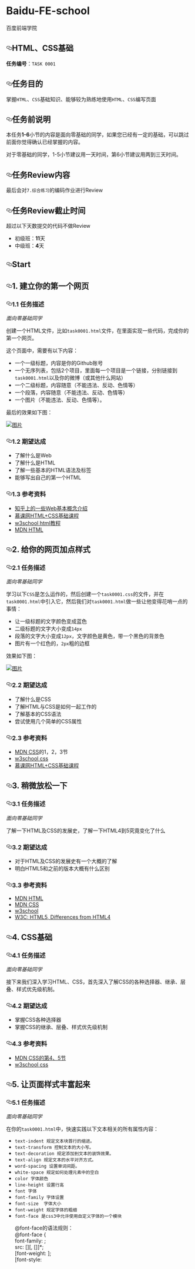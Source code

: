 # Baidu-FE-school
百度前端学院
 <article class="markdown-body entry-content" itemprop="text"><h1><a id="user-content-htmlcss基础" class="anchor" href="#htmlcss基础" aria-hidden="true"><svg aria-hidden="true" class="octicon octicon-link" height="16" version="1.1" viewBox="0 0 16 16" width="16"><path d="M4 9h1v1h-1c-1.5 0-3-1.69-3-3.5s1.55-3.5 3-3.5h4c1.45 0 3 1.69 3 3.5 0 1.41-0.91 2.72-2 3.25v-1.16c0.58-0.45 1-1.27 1-2.09 0-1.28-1.02-2.5-2-2.5H4c-0.98 0-2 1.22-2 2.5s1 2.5 2 2.5z m9-3h-1v1h1c1 0 2 1.22 2 2.5s-1.02 2.5-2 2.5H9c-0.98 0-2-1.22-2-2.5 0-0.83 0.42-1.64 1-2.09v-1.16c-1.09 0.53-2 1.84-2 3.25 0 1.81 1.55 3.5 3 3.5h4c1.45 0 3-1.69 3-3.5s-1.5-3.5-3-3.5z"></path></svg></a>HTML、CSS基础</h1>

<p><strong>任务编号</strong>：<code>TASK 0001</code></p>

<h2><a id="user-content-任务目的" class="anchor" href="#任务目的" aria-hidden="true"><svg aria-hidden="true" class="octicon octicon-link" height="16" version="1.1" viewBox="0 0 16 16" width="16"><path d="M4 9h1v1h-1c-1.5 0-3-1.69-3-3.5s1.55-3.5 3-3.5h4c1.45 0 3 1.69 3 3.5 0 1.41-0.91 2.72-2 3.25v-1.16c0.58-0.45 1-1.27 1-2.09 0-1.28-1.02-2.5-2-2.5H4c-0.98 0-2 1.22-2 2.5s1 2.5 2 2.5z m9-3h-1v1h1c1 0 2 1.22 2 2.5s-1.02 2.5-2 2.5H9c-0.98 0-2-1.22-2-2.5 0-0.83 0.42-1.64 1-2.09v-1.16c-1.09 0.53-2 1.84-2 3.25 0 1.81 1.55 3.5 3 3.5h4c1.45 0 3-1.69 3-3.5s-1.5-3.5-3-3.5z"></path></svg></a>任务目的</h2>

<p>掌握<code>HTML</code>、<code>CSS</code>基础知识、能够较为熟练地使用<code>HTML</code>、<code>CSS</code>编写页面</p>

<h2><a id="user-content-任务前说明" class="anchor" href="#任务前说明" aria-hidden="true"><svg aria-hidden="true" class="octicon octicon-link" height="16" version="1.1" viewBox="0 0 16 16" width="16"><path d="M4 9h1v1h-1c-1.5 0-3-1.69-3-3.5s1.55-3.5 3-3.5h4c1.45 0 3 1.69 3 3.5 0 1.41-0.91 2.72-2 3.25v-1.16c0.58-0.45 1-1.27 1-2.09 0-1.28-1.02-2.5-2-2.5H4c-0.98 0-2 1.22-2 2.5s1 2.5 2 2.5z m9-3h-1v1h1c1 0 2 1.22 2 2.5s-1.02 2.5-2 2.5H9c-0.98 0-2-1.22-2-2.5 0-0.83 0.42-1.64 1-2.09v-1.16c-1.09 0.53-2 1.84-2 3.25 0 1.81 1.55 3.5 3 3.5h4c1.45 0 3-1.69 3-3.5s-1.5-3.5-3-3.5z"></path></svg></a>任务前说明</h2>

<p>本任务<strong>1-6</strong>小节的内容是面向零基础的同学，如果您已经有一定的基础，可以跳过前面你觉得确认已经掌握的内容。</p>

<p>对于零基础的同学，1-5小节建议用一天时间，第6小节建议用两到三天时间。</p>

<h2><a id="user-content-任务review内容" class="anchor" href="#任务review内容" aria-hidden="true"><svg aria-hidden="true" class="octicon octicon-link" height="16" version="1.1" viewBox="0 0 16 16" width="16"><path d="M4 9h1v1h-1c-1.5 0-3-1.69-3-3.5s1.55-3.5 3-3.5h4c1.45 0 3 1.69 3 3.5 0 1.41-0.91 2.72-2 3.25v-1.16c0.58-0.45 1-1.27 1-2.09 0-1.28-1.02-2.5-2-2.5H4c-0.98 0-2 1.22-2 2.5s1 2.5 2 2.5z m9-3h-1v1h1c1 0 2 1.22 2 2.5s-1.02 2.5-2 2.5H9c-0.98 0-2-1.22-2-2.5 0-0.83 0.42-1.64 1-2.09v-1.16c-1.09 0.53-2 1.84-2 3.25 0 1.81 1.55 3.5 3 3.5h4c1.45 0 3-1.69 3-3.5s-1.5-3.5-3-3.5z"></path></svg></a>任务Review内容</h2>

<p>最后会对<code>7.综合练习</code>的编码作业进行Review</p>

<h2><a id="user-content-任务review截止时间" class="anchor" href="#任务review截止时间" aria-hidden="true"><svg aria-hidden="true" class="octicon octicon-link" height="16" version="1.1" viewBox="0 0 16 16" width="16"><path d="M4 9h1v1h-1c-1.5 0-3-1.69-3-3.5s1.55-3.5 3-3.5h4c1.45 0 3 1.69 3 3.5 0 1.41-0.91 2.72-2 3.25v-1.16c0.58-0.45 1-1.27 1-2.09 0-1.28-1.02-2.5-2-2.5H4c-0.98 0-2 1.22-2 2.5s1 2.5 2 2.5z m9-3h-1v1h1c1 0 2 1.22 2 2.5s-1.02 2.5-2 2.5H9c-0.98 0-2-1.22-2-2.5 0-0.83 0.42-1.64 1-2.09v-1.16c-1.09 0.53-2 1.84-2 3.25 0 1.81 1.55 3.5 3 3.5h4c1.45 0 3-1.69 3-3.5s-1.5-3.5-3-3.5z"></path></svg></a>任务Review截止时间</h2>

<p>超过以下天数提交的代码不做Review</p>

<ul>
<li>初级班：<strong>11</strong>天</li>
<li>中级班：<strong>4</strong>天</li>
</ul>

<h2><a id="user-content-start" class="anchor" href="#start" aria-hidden="true"><svg aria-hidden="true" class="octicon octicon-link" height="16" version="1.1" viewBox="0 0 16 16" width="16"><path d="M4 9h1v1h-1c-1.5 0-3-1.69-3-3.5s1.55-3.5 3-3.5h4c1.45 0 3 1.69 3 3.5 0 1.41-0.91 2.72-2 3.25v-1.16c0.58-0.45 1-1.27 1-2.09 0-1.28-1.02-2.5-2-2.5H4c-0.98 0-2 1.22-2 2.5s1 2.5 2 2.5z m9-3h-1v1h1c1 0 2 1.22 2 2.5s-1.02 2.5-2 2.5H9c-0.98 0-2-1.22-2-2.5 0-0.83 0.42-1.64 1-2.09v-1.16c-1.09 0.53-2 1.84-2 3.25 0 1.81 1.55 3.5 3 3.5h4c1.45 0 3-1.69 3-3.5s-1.5-3.5-3-3.5z"></path></svg></a>Start</h2>

<h2><a id="user-content-1-建立你的第一个网页" class="anchor" href="#1-建立你的第一个网页" aria-hidden="true"><svg aria-hidden="true" class="octicon octicon-link" height="16" version="1.1" viewBox="0 0 16 16" width="16"><path d="M4 9h1v1h-1c-1.5 0-3-1.69-3-3.5s1.55-3.5 3-3.5h4c1.45 0 3 1.69 3 3.5 0 1.41-0.91 2.72-2 3.25v-1.16c0.58-0.45 1-1.27 1-2.09 0-1.28-1.02-2.5-2-2.5H4c-0.98 0-2 1.22-2 2.5s1 2.5 2 2.5z m9-3h-1v1h1c1 0 2 1.22 2 2.5s-1.02 2.5-2 2.5H9c-0.98 0-2-1.22-2-2.5 0-0.83 0.42-1.64 1-2.09v-1.16c-1.09 0.53-2 1.84-2 3.25 0 1.81 1.55 3.5 3 3.5h4c1.45 0 3-1.69 3-3.5s-1.5-3.5-3-3.5z"></path></svg></a>1. 建立你的第一个网页</h2>

<h3><a id="user-content-11-任务描述" class="anchor" href="#11-任务描述" aria-hidden="true"><svg aria-hidden="true" class="octicon octicon-link" height="16" version="1.1" viewBox="0 0 16 16" width="16"><path d="M4 9h1v1h-1c-1.5 0-3-1.69-3-3.5s1.55-3.5 3-3.5h4c1.45 0 3 1.69 3 3.5 0 1.41-0.91 2.72-2 3.25v-1.16c0.58-0.45 1-1.27 1-2.09 0-1.28-1.02-2.5-2-2.5H4c-0.98 0-2 1.22-2 2.5s1 2.5 2 2.5z m9-3h-1v1h1c1 0 2 1.22 2 2.5s-1.02 2.5-2 2.5H9c-0.98 0-2-1.22-2-2.5 0-0.83 0.42-1.64 1-2.09v-1.16c-1.09 0.53-2 1.84-2 3.25 0 1.81 1.55 3.5 3 3.5h4c1.45 0 3-1.69 3-3.5s-1.5-3.5-3-3.5z"></path></svg></a>1.1 任务描述</h3>

<p><em>面向零基础同学</em></p>

<p>创建一个HTML文件，比如<code>task0001.html</code>文件，在里面实现一些代码，完成你的第一个网页。</p>

<p>这个页面中，需要有以下内容：</p>

<ul>
<li>一个一级标题，内容是你的Github账号</li>
<li>一个无序列表，包括2个项目，里面每一个项目是一个链接，分别链接到<code>task0001.html</code>以及你的微博（或其他什么网站）</li>
<li>一个二级标题，内容随意（不能违法、反动、色情等）</li>
<li>一个段落，内容随意（不能违法、反动、色情等）</li>
<li>一个图片（不能违法、反动、色情等）。</li>
</ul>

<p>最后的效果如下图：</p>

<p><a href="https://github.com/haylin0707/Baidu-FE-school/blob/master/task0001/result01.png" target="_blank"><img src="https://raw.githubusercontent.com/haylin0707/Baidu-FE-school/master/task0001/result01.png" alt="图片" style="max-width:100%;"></a></p>

<h3><a id="user-content-12-期望达成" class="anchor" href="#12-期望达成" aria-hidden="true"><svg aria-hidden="true" class="octicon octicon-link" height="16" version="1.1" viewBox="0 0 16 16" width="16"><path d="M4 9h1v1h-1c-1.5 0-3-1.69-3-3.5s1.55-3.5 3-3.5h4c1.45 0 3 1.69 3 3.5 0 1.41-0.91 2.72-2 3.25v-1.16c0.58-0.45 1-1.27 1-2.09 0-1.28-1.02-2.5-2-2.5H4c-0.98 0-2 1.22-2 2.5s1 2.5 2 2.5z m9-3h-1v1h1c1 0 2 1.22 2 2.5s-1.02 2.5-2 2.5H9c-0.98 0-2-1.22-2-2.5 0-0.83 0.42-1.64 1-2.09v-1.16c-1.09 0.53-2 1.84-2 3.25 0 1.81 1.55 3.5 3 3.5h4c1.45 0 3-1.69 3-3.5s-1.5-3.5-3-3.5z"></path></svg></a>1.2 期望达成</h3>

<ul>
<li>了解什么是Web</li>
<li>了解什么是HTML</li>
<li>了解一些基本的HTML语法及标签</li>
<li>能够写出自己的第一个HTML</li>
</ul>

<h3><a id="user-content-13-参考资料" class="anchor" href="#13-参考资料" aria-hidden="true"><svg aria-hidden="true" class="octicon octicon-link" height="16" version="1.1" viewBox="0 0 16 16" width="16"><path d="M4 9h1v1h-1c-1.5 0-3-1.69-3-3.5s1.55-3.5 3-3.5h4c1.45 0 3 1.69 3 3.5 0 1.41-0.91 2.72-2 3.25v-1.16c0.58-0.45 1-1.27 1-2.09 0-1.28-1.02-2.5-2-2.5H4c-0.98 0-2 1.22-2 2.5s1 2.5 2 2.5z m9-3h-1v1h1c1 0 2 1.22 2 2.5s-1.02 2.5-2 2.5H9c-0.98 0-2-1.22-2-2.5 0-0.83 0.42-1.64 1-2.09v-1.16c-1.09 0.53-2 1.84-2 3.25 0 1.81 1.55 3.5 3 3.5h4c1.45 0 3-1.69 3-3.5s-1.5-3.5-3-3.5z"></path></svg></a>1.3 参考资料</h3>

<ul>
<li><a href="http://www.zhihu.com/question/22689579">知乎上的一些Web基本概念介绍</a></li>
<li><a href="http://www.imooc.com/learn/9">慕课网HTML+CSS基础课程</a></li>
<li><a href="http://w3school.com.cn/html/index.asp">w3school html教程</a></li>
<li><a href="https://developer.mozilla.org/zh-CN/docs/Web/HTML/Introduction">MDN HTML</a></li>
</ul>

<h2><a id="user-content-2-给你的网页加点样式" class="anchor" href="#2-给你的网页加点样式" aria-hidden="true"><svg aria-hidden="true" class="octicon octicon-link" height="16" version="1.1" viewBox="0 0 16 16" width="16"><path d="M4 9h1v1h-1c-1.5 0-3-1.69-3-3.5s1.55-3.5 3-3.5h4c1.45 0 3 1.69 3 3.5 0 1.41-0.91 2.72-2 3.25v-1.16c0.58-0.45 1-1.27 1-2.09 0-1.28-1.02-2.5-2-2.5H4c-0.98 0-2 1.22-2 2.5s1 2.5 2 2.5z m9-3h-1v1h1c1 0 2 1.22 2 2.5s-1.02 2.5-2 2.5H9c-0.98 0-2-1.22-2-2.5 0-0.83 0.42-1.64 1-2.09v-1.16c-1.09 0.53-2 1.84-2 3.25 0 1.81 1.55 3.5 3 3.5h4c1.45 0 3-1.69 3-3.5s-1.5-3.5-3-3.5z"></path></svg></a>2. 给你的网页加点样式</h2>

<h3><a id="user-content-21-任务描述" class="anchor" href="#21-任务描述" aria-hidden="true"><svg aria-hidden="true" class="octicon octicon-link" height="16" version="1.1" viewBox="0 0 16 16" width="16"><path d="M4 9h1v1h-1c-1.5 0-3-1.69-3-3.5s1.55-3.5 3-3.5h4c1.45 0 3 1.69 3 3.5 0 1.41-0.91 2.72-2 3.25v-1.16c0.58-0.45 1-1.27 1-2.09 0-1.28-1.02-2.5-2-2.5H4c-0.98 0-2 1.22-2 2.5s1 2.5 2 2.5z m9-3h-1v1h1c1 0 2 1.22 2 2.5s-1.02 2.5-2 2.5H9c-0.98 0-2-1.22-2-2.5 0-0.83 0.42-1.64 1-2.09v-1.16c-1.09 0.53-2 1.84-2 3.25 0 1.81 1.55 3.5 3 3.5h4c1.45 0 3-1.69 3-3.5s-1.5-3.5-3-3.5z"></path></svg></a>2.1 任务描述</h3>

<p><em>面向零基础同学</em></p>

<p>学习以下<code>CSS</code>是怎么运作的，然后创建一个<code>task0001.css</code>的文件，并在<code>task0001.html</code>中引入它，然后我们对<code>task0001.html</code>做一些让他变得花哨一点的事情：</p>

<ul>
<li>让一级标题的文字颜色变成蓝色</li>
<li>二级标题的文字大小变成<code>14px</code></li>
<li>段落的文字大小变成<code>12px</code>，文字颜色是黄色，带一个黑色的背景色</li>
<li>图片有一个红色的，<code>2px</code>粗的边框</li>
</ul>

<p>效果如下图：</p>

<p><a href="https://github.com/haylin0707/Baidu-FE-school/blob/master/task0001/result02.png" target="_blank"><img src="https://raw.githubusercontent.com/haylin0707/Baidu-FE-school/master/task0001/result02.png" alt="图片" style="max-width:100%;"></a></p>

<h3><a id="user-content-22-期望达成" class="anchor" href="#22-期望达成" aria-hidden="true"><svg aria-hidden="true" class="octicon octicon-link" height="16" version="1.1" viewBox="0 0 16 16" width="16"><path d="M4 9h1v1h-1c-1.5 0-3-1.69-3-3.5s1.55-3.5 3-3.5h4c1.45 0 3 1.69 3 3.5 0 1.41-0.91 2.72-2 3.25v-1.16c0.58-0.45 1-1.27 1-2.09 0-1.28-1.02-2.5-2-2.5H4c-0.98 0-2 1.22-2 2.5s1 2.5 2 2.5z m9-3h-1v1h1c1 0 2 1.22 2 2.5s-1.02 2.5-2 2.5H9c-0.98 0-2-1.22-2-2.5 0-0.83 0.42-1.64 1-2.09v-1.16c-1.09 0.53-2 1.84-2 3.25 0 1.81 1.55 3.5 3 3.5h4c1.45 0 3-1.69 3-3.5s-1.5-3.5-3-3.5z"></path></svg></a>2.2 期望达成</h3>

<ul>
<li>了解什么是CSS</li>
<li>了解HTML与CSS是如何一起工作的</li>
<li>了解基本的CSS语法</li>
<li>尝试使用几个简单的CSS属性</li>
</ul>

<h3><a id="user-content-23-参考资料" class="anchor" href="#23-参考资料" aria-hidden="true"><svg aria-hidden="true" class="octicon octicon-link" height="16" version="1.1" viewBox="0 0 16 16" width="16"><path d="M4 9h1v1h-1c-1.5 0-3-1.69-3-3.5s1.55-3.5 3-3.5h4c1.45 0 3 1.69 3 3.5 0 1.41-0.91 2.72-2 3.25v-1.16c0.58-0.45 1-1.27 1-2.09 0-1.28-1.02-2.5-2-2.5H4c-0.98 0-2 1.22-2 2.5s1 2.5 2 2.5z m9-3h-1v1h1c1 0 2 1.22 2 2.5s-1.02 2.5-2 2.5H9c-0.98 0-2-1.22-2-2.5 0-0.83 0.42-1.64 1-2.09v-1.16c-1.09 0.53-2 1.84-2 3.25 0 1.81 1.55 3.5 3 3.5h4c1.45 0 3-1.69 3-3.5s-1.5-3.5-3-3.5z"></path></svg></a>2.3 参考资料</h3>

<ul>
<li><a href="https://developer.mozilla.org/zh-CN/docs/Web/Guide/CSS/Getting_started">MDN CSS</a>的1，2，3节</li>
<li><a href="http://w3school.com.cn/css/index.asp">w3school css</a></li>
<li><a href="http://www.imooc.com/learn/9">慕课网HTML+CSS基础课程</a></li>
</ul>

<h2><a id="user-content-3-稍微放松一下" class="anchor" href="#3-稍微放松一下" aria-hidden="true"><svg aria-hidden="true" class="octicon octicon-link" height="16" version="1.1" viewBox="0 0 16 16" width="16"><path d="M4 9h1v1h-1c-1.5 0-3-1.69-3-3.5s1.55-3.5 3-3.5h4c1.45 0 3 1.69 3 3.5 0 1.41-0.91 2.72-2 3.25v-1.16c0.58-0.45 1-1.27 1-2.09 0-1.28-1.02-2.5-2-2.5H4c-0.98 0-2 1.22-2 2.5s1 2.5 2 2.5z m9-3h-1v1h1c1 0 2 1.22 2 2.5s-1.02 2.5-2 2.5H9c-0.98 0-2-1.22-2-2.5 0-0.83 0.42-1.64 1-2.09v-1.16c-1.09 0.53-2 1.84-2 3.25 0 1.81 1.55 3.5 3 3.5h4c1.45 0 3-1.69 3-3.5s-1.5-3.5-3-3.5z"></path></svg></a>3. 稍微放松一下</h2>

<h3><a id="user-content-31-任务描述" class="anchor" href="#31-任务描述" aria-hidden="true"><svg aria-hidden="true" class="octicon octicon-link" height="16" version="1.1" viewBox="0 0 16 16" width="16"><path d="M4 9h1v1h-1c-1.5 0-3-1.69-3-3.5s1.55-3.5 3-3.5h4c1.45 0 3 1.69 3 3.5 0 1.41-0.91 2.72-2 3.25v-1.16c0.58-0.45 1-1.27 1-2.09 0-1.28-1.02-2.5-2-2.5H4c-0.98 0-2 1.22-2 2.5s1 2.5 2 2.5z m9-3h-1v1h1c1 0 2 1.22 2 2.5s-1.02 2.5-2 2.5H9c-0.98 0-2-1.22-2-2.5 0-0.83 0.42-1.64 1-2.09v-1.16c-1.09 0.53-2 1.84-2 3.25 0 1.81 1.55 3.5 3 3.5h4c1.45 0 3-1.69 3-3.5s-1.5-3.5-3-3.5z"></path></svg></a>3.1 任务描述</h3>

<p><em>面向零基础同学</em></p>

<p>了解一下HTML及CSS的发展史，了解一下HTML4到5究竟变化了什么</p>

<h3><a id="user-content-32-期望达成" class="anchor" href="#32-期望达成" aria-hidden="true"><svg aria-hidden="true" class="octicon octicon-link" height="16" version="1.1" viewBox="0 0 16 16" width="16"><path d="M4 9h1v1h-1c-1.5 0-3-1.69-3-3.5s1.55-3.5 3-3.5h4c1.45 0 3 1.69 3 3.5 0 1.41-0.91 2.72-2 3.25v-1.16c0.58-0.45 1-1.27 1-2.09 0-1.28-1.02-2.5-2-2.5H4c-0.98 0-2 1.22-2 2.5s1 2.5 2 2.5z m9-3h-1v1h1c1 0 2 1.22 2 2.5s-1.02 2.5-2 2.5H9c-0.98 0-2-1.22-2-2.5 0-0.83 0.42-1.64 1-2.09v-1.16c-1.09 0.53-2 1.84-2 3.25 0 1.81 1.55 3.5 3 3.5h4c1.45 0 3-1.69 3-3.5s-1.5-3.5-3-3.5z"></path></svg></a>3.2 期望达成</h3>

<ul>
<li>对于HTML及CSS的发展史有一个大概的了解</li>
<li>明白HTML5和之前的版本大概有什么区别</li>
</ul>

<h3><a id="user-content-33-参考资料" class="anchor" href="#33-参考资料" aria-hidden="true"><svg aria-hidden="true" class="octicon octicon-link" height="16" version="1.1" viewBox="0 0 16 16" width="16"><path d="M4 9h1v1h-1c-1.5 0-3-1.69-3-3.5s1.55-3.5 3-3.5h4c1.45 0 3 1.69 3 3.5 0 1.41-0.91 2.72-2 3.25v-1.16c0.58-0.45 1-1.27 1-2.09 0-1.28-1.02-2.5-2-2.5H4c-0.98 0-2 1.22-2 2.5s1 2.5 2 2.5z m9-3h-1v1h1c1 0 2 1.22 2 2.5s-1.02 2.5-2 2.5H9c-0.98 0-2-1.22-2-2.5 0-0.83 0.42-1.64 1-2.09v-1.16c-1.09 0.53-2 1.84-2 3.25 0 1.81 1.55 3.5 3 3.5h4c1.45 0 3-1.69 3-3.5s-1.5-3.5-3-3.5z"></path></svg></a>3.3 参考资料</h3>

<ul>
<li><a href="https://developer.mozilla.org/zh-CN/docs/Web/HTML/Introduction">MDN HTML</a></li>
<li><a href="https://developer.mozilla.org/zh-CN/docs/Web/Guide/CSS/Getting_started">MDN CSS</a></li>
<li><a href="http://w3school.com.cn/html5/index.asp">w3school</a></li>
<li><a href="http://www.w3.org/TR/html5-diff/">W3C: HTML5, Differences from HTML4</a></li>
</ul>

<h2><a id="user-content-4-css基础" class="anchor" href="#4-css基础" aria-hidden="true"><svg aria-hidden="true" class="octicon octicon-link" height="16" version="1.1" viewBox="0 0 16 16" width="16"><path d="M4 9h1v1h-1c-1.5 0-3-1.69-3-3.5s1.55-3.5 3-3.5h4c1.45 0 3 1.69 3 3.5 0 1.41-0.91 2.72-2 3.25v-1.16c0.58-0.45 1-1.27 1-2.09 0-1.28-1.02-2.5-2-2.5H4c-0.98 0-2 1.22-2 2.5s1 2.5 2 2.5z m9-3h-1v1h1c1 0 2 1.22 2 2.5s-1.02 2.5-2 2.5H9c-0.98 0-2-1.22-2-2.5 0-0.83 0.42-1.64 1-2.09v-1.16c-1.09 0.53-2 1.84-2 3.25 0 1.81 1.55 3.5 3 3.5h4c1.45 0 3-1.69 3-3.5s-1.5-3.5-3-3.5z"></path></svg></a>4. CSS基础</h2>

<h3><a id="user-content-41-任务描述" class="anchor" href="#41-任务描述" aria-hidden="true"><svg aria-hidden="true" class="octicon octicon-link" height="16" version="1.1" viewBox="0 0 16 16" width="16"><path d="M4 9h1v1h-1c-1.5 0-3-1.69-3-3.5s1.55-3.5 3-3.5h4c1.45 0 3 1.69 3 3.5 0 1.41-0.91 2.72-2 3.25v-1.16c0.58-0.45 1-1.27 1-2.09 0-1.28-1.02-2.5-2-2.5H4c-0.98 0-2 1.22-2 2.5s1 2.5 2 2.5z m9-3h-1v1h1c1 0 2 1.22 2 2.5s-1.02 2.5-2 2.5H9c-0.98 0-2-1.22-2-2.5 0-0.83 0.42-1.64 1-2.09v-1.16c-1.09 0.53-2 1.84-2 3.25 0 1.81 1.55 3.5 3 3.5h4c1.45 0 3-1.69 3-3.5s-1.5-3.5-3-3.5z"></path></svg></a>4.1 任务描述</h3>

<p><em>面向零基础同学</em></p>

<p>接下来我们深入学习HTML、CSS，首先深入了解CSS的各种选择器、继承、层叠、样式优先级机制。</p>

<h3><a id="user-content-42-期望达成" class="anchor" href="#42-期望达成" aria-hidden="true"><svg aria-hidden="true" class="octicon octicon-link" height="16" version="1.1" viewBox="0 0 16 16" width="16"><path d="M4 9h1v1h-1c-1.5 0-3-1.69-3-3.5s1.55-3.5 3-3.5h4c1.45 0 3 1.69 3 3.5 0 1.41-0.91 2.72-2 3.25v-1.16c0.58-0.45 1-1.27 1-2.09 0-1.28-1.02-2.5-2-2.5H4c-0.98 0-2 1.22-2 2.5s1 2.5 2 2.5z m9-3h-1v1h1c1 0 2 1.22 2 2.5s-1.02 2.5-2 2.5H9c-0.98 0-2-1.22-2-2.5 0-0.83 0.42-1.64 1-2.09v-1.16c-1.09 0.53-2 1.84-2 3.25 0 1.81 1.55 3.5 3 3.5h4c1.45 0 3-1.69 3-3.5s-1.5-3.5-3-3.5z"></path></svg></a>4.2 期望达成</h3>

<ul>
<li>掌握CSS各种选择器</li>
<li>掌握CSS的继承、层叠、样式优先级机制</li>
</ul>

<h3><a id="user-content-43-参考资料" class="anchor" href="#43-参考资料" aria-hidden="true"><svg aria-hidden="true" class="octicon octicon-link" height="16" version="1.1" viewBox="0 0 16 16" width="16"><path d="M4 9h1v1h-1c-1.5 0-3-1.69-3-3.5s1.55-3.5 3-3.5h4c1.45 0 3 1.69 3 3.5 0 1.41-0.91 2.72-2 3.25v-1.16c0.58-0.45 1-1.27 1-2.09 0-1.28-1.02-2.5-2-2.5H4c-0.98 0-2 1.22-2 2.5s1 2.5 2 2.5z m9-3h-1v1h1c1 0 2 1.22 2 2.5s-1.02 2.5-2 2.5H9c-0.98 0-2-1.22-2-2.5 0-0.83 0.42-1.64 1-2.09v-1.16c-1.09 0.53-2 1.84-2 3.25 0 1.81 1.55 3.5 3 3.5h4c1.45 0 3-1.69 3-3.5s-1.5-3.5-3-3.5z"></path></svg></a>4.3 参考资料</h3>

<ul>
<li><a href="https://developer.mozilla.org/zh-CN/docs/Web/Guide/CSS/Getting_started">MDN CSS的第4、5节</a></li>
<li><a href="http://w3school.com.cn/css/index.asp">w3school css</a></li>
</ul>

<h2><a id="user-content-5-让页面样式丰富起来" class="anchor" href="#5-让页面样式丰富起来" aria-hidden="true"><svg aria-hidden="true" class="octicon octicon-link" height="16" version="1.1" viewBox="0 0 16 16" width="16"><path d="M4 9h1v1h-1c-1.5 0-3-1.69-3-3.5s1.55-3.5 3-3.5h4c1.45 0 3 1.69 3 3.5 0 1.41-0.91 2.72-2 3.25v-1.16c0.58-0.45 1-1.27 1-2.09 0-1.28-1.02-2.5-2-2.5H4c-0.98 0-2 1.22-2 2.5s1 2.5 2 2.5z m9-3h-1v1h1c1 0 2 1.22 2 2.5s-1.02 2.5-2 2.5H9c-0.98 0-2-1.22-2-2.5 0-0.83 0.42-1.64 1-2.09v-1.16c-1.09 0.53-2 1.84-2 3.25 0 1.81 1.55 3.5 3 3.5h4c1.45 0 3-1.69 3-3.5s-1.5-3.5-3-3.5z"></path></svg></a>5. 让页面样式丰富起来</h2>

<h3><a id="user-content-51-任务描述" class="anchor" href="#51-任务描述" aria-hidden="true"><svg aria-hidden="true" class="octicon octicon-link" height="16" version="1.1" viewBox="0 0 16 16" width="16"><path d="M4 9h1v1h-1c-1.5 0-3-1.69-3-3.5s1.55-3.5 3-3.5h4c1.45 0 3 1.69 3 3.5 0 1.41-0.91 2.72-2 3.25v-1.16c0.58-0.45 1-1.27 1-2.09 0-1.28-1.02-2.5-2-2.5H4c-0.98 0-2 1.22-2 2.5s1 2.5 2 2.5z m9-3h-1v1h1c1 0 2 1.22 2 2.5s-1.02 2.5-2 2.5H9c-0.98 0-2-1.22-2-2.5 0-0.83 0.42-1.64 1-2.09v-1.16c-1.09 0.53-2 1.84-2 3.25 0 1.81 1.55 3.5 3 3.5h4c1.45 0 3-1.69 3-3.5s-1.5-3.5-3-3.5z"></path></svg></a>5.1 任务描述</h3>

<p><em>面向零基础同学</em></p>

<p>在你的<code>task0001.html</code>中，快速实践以下文本相关的所有属性内容：</p>

<ul>
<li><code>text-indent 规定文本块首行的缩进。</code></li>
<li><code>text-transform 控制文本的大小写。</code></li>
<li><code>text-decoration 规定添加到文本的装饰效果。</code></li>
<li><code>text-align 规定文本的水平对齐方式。</code></li>
<li><code>word-spacing 设置单词间距。</code></li>
<li><code>white-space 规定如何处理元素中的空白</code></li>
<li><code>color 字体颜色</code></li>
<li><code>line-height 设置行高</code></li>
<li><code>font 字体</code></li>
<li><code>font-family 字体设置</code></li>
<li><code>font-size  字体大小</code></li>
<li><code>font-weight 规定字体的粗细</code></li>
<li><code>font-face 是css3中允许使用自定义字体的一个模块</code></li>
<p>@font-face的语法规则：<br/>
@font-face {<br/>
	font-family: <FontName>;<br/>
	src: <source> [<format>][,<source> [<format>]]*;<br/>
	[font-weight: <weight>];<br/>
	[font-style: <style>];<br/>
}</p>
</ul>

<h3><a id="user-content-52-期望达成" class="anchor" href="#52-期望达成" aria-hidden="true"><svg aria-hidden="true" class="octicon octicon-link" height="16" version="1.1" viewBox="0 0 16 16" width="16"><path d="M4 9h1v1h-1c-1.5 0-3-1.69-3-3.5s1.55-3.5 3-3.5h4c1.45 0 3 1.69 3 3.5 0 1.41-0.91 2.72-2 3.25v-1.16c0.58-0.45 1-1.27 1-2.09 0-1.28-1.02-2.5-2-2.5H4c-0.98 0-2 1.22-2 2.5s1 2.5 2 2.5z m9-3h-1v1h1c1 0 2 1.22 2 2.5s-1.02 2.5-2 2.5H9c-0.98 0-2-1.22-2-2.5 0-0.83 0.42-1.64 1-2.09v-1.16c-1.09 0.53-2 1.84-2 3.25 0 1.81 1.55 3.5 3 3.5h4c1.45 0 3-1.69 3-3.5s-1.5-3.5-3-3.5z"></path></svg></a>5.2 期望达成</h3>

<ul>
<li>掌握文本、文字、链接相关的样式属性</li>
<li>掌握背景属性</li>
<li>掌握列表相关的样式属性</li>
<li>深入了解行高属性</li>
</ul>

<h3><a id="user-content-53-参考资料" class="anchor" href="#53-参考资料" aria-hidden="true"><svg aria-hidden="true" class="octicon octicon-link" height="16" version="1.1" viewBox="0 0 16 16" width="16"><path d="M4 9h1v1h-1c-1.5 0-3-1.69-3-3.5s1.55-3.5 3-3.5h4c1.45 0 3 1.69 3 3.5 0 1.41-0.91 2.72-2 3.25v-1.16c0.58-0.45 1-1.27 1-2.09 0-1.28-1.02-2.5-2-2.5H4c-0.98 0-2 1.22-2 2.5s1 2.5 2 2.5z m9-3h-1v1h1c1 0 2 1.22 2 2.5s-1.02 2.5-2 2.5H9c-0.98 0-2-1.22-2-2.5 0-0.83 0.42-1.64 1-2.09v-1.16c-1.09 0.53-2 1.84-2 3.25 0 1.81 1.55 3.5 3 3.5h4c1.45 0 3-1.69 3-3.5s-1.5-3.5-3-3.5z"></path></svg></a>5.3 参考资料</h3>

<ul>
<li><a href="https://developer.mozilla.org/zh-CN/docs/Web/Guide/CSS/Getting_started">MDN CSS</a></li>
<li><a href="http://w3school.com.cn/css/index.asp">w3school css</a></li>
<li><a href="http://www.cnblogs.com/fengzheng126/archive/2012/05/18/2507632.html">深入了解行高属性</a></li>
</ul>

<h2><a id="user-content-6-盒模型及定位" class="anchor" href="#6-盒模型及定位" aria-hidden="true"><svg aria-hidden="true" class="octicon octicon-link" height="16" version="1.1" viewBox="0 0 16 16" width="16"><path d="M4 9h1v1h-1c-1.5 0-3-1.69-3-3.5s1.55-3.5 3-3.5h4c1.45 0 3 1.69 3 3.5 0 1.41-0.91 2.72-2 3.25v-1.16c0.58-0.45 1-1.27 1-2.09 0-1.28-1.02-2.5-2-2.5H4c-0.98 0-2 1.22-2 2.5s1 2.5 2 2.5z m9-3h-1v1h1c1 0 2 1.22 2 2.5s-1.02 2.5-2 2.5H9c-0.98 0-2-1.22-2-2.5 0-0.83 0.42-1.64 1-2.09v-1.16c-1.09 0.53-2 1.84-2 3.25 0 1.81 1.55 3.5 3 3.5h4c1.45 0 3-1.69 3-3.5s-1.5-3.5-3-3.5z"></path></svg></a>6. 盒模型及定位</h2>

<h3><a id="user-content-61-任务描述" class="anchor" href="#61-任务描述" aria-hidden="true"><svg aria-hidden="true" class="octicon octicon-link" height="16" version="1.1" viewBox="0 0 16 16" width="16"><path d="M4 9h1v1h-1c-1.5 0-3-1.69-3-3.5s1.55-3.5 3-3.5h4c1.45 0 3 1.69 3 3.5 0 1.41-0.91 2.72-2 3.25v-1.16c0.58-0.45 1-1.27 1-2.09 0-1.28-1.02-2.5-2-2.5H4c-0.98 0-2 1.22-2 2.5s1 2.5 2 2.5z m9-3h-1v1h1c1 0 2 1.22 2 2.5s-1.02 2.5-2 2.5H9c-0.98 0-2-1.22-2-2.5 0-0.83 0.42-1.64 1-2.09v-1.16c-1.09 0.53-2 1.84-2 3.25 0 1.81 1.55 3.5 3 3.5h4c1.45 0 3-1.69 3-3.5s-1.5-3.5-3-3.5z"></path></svg></a>6.1 任务描述</h3>

<p>在<code>task0001.html</code>中，实践以下内容：</p>

<ul>
<li>用两种方法来实现一个背景色为<code>红色</code>、宽度为<code>960px</code>的<code>&lt;DIV&gt;</code>在浏览器中居中</li>
<li>有的圆角矩形是复杂图案，无法直接用border-radius，请在不使用border-radius的情况下实现一个可复用的高度和宽度都自适应的圆角矩形 <a href="/noticeZhou/ife/blob/master/2015_spring/task/task0001/img/task0001_7.png" target="_blank"><img src="/noticeZhou/ife/raw/master/2015_spring/task/task0001/img/task0001_7.png" alt="示例" style="max-width:100%;"></a></li>
<li>用两种不同的方法来实现一个两列布局，其中左侧部分宽度固定、右侧部分宽度随浏览器宽度的变化而自适应变化 <a href="/noticeZhou/ife/blob/master/2015_spring/task/task0001/img/task0001_3.jpg" target="_blank"><img src="/noticeZhou/ife/raw/master/2015_spring/task/task0001/img/task0001_3.jpg" alt="示例" style="max-width:100%;"></a></li>
<li>用两种不同的方式来实现一个三列布局，其中左侧和右侧的部分宽度固定，中间部分宽度随浏览器宽度的变化而自适应变化</li>
<p style="color:red"> 利用margin-left和margin-right</p>
<li>实现一个浮动布局，红色容器中每一行的蓝色容器数量随着浏览器宽度的变化而变化 <a href="/noticeZhou/ife/blob/master/2015_spring/task/task0001/img/task0001_4.jpg" target="_blank"><img src="/noticeZhou/ife/raw/master/2015_spring/task/task0001/img/task0001_4.jpg" alt="示例1" style="max-width:100%;"></a> <a href="/noticeZhou/ife/blob/master/2015_spring/task/task0001/img/task0001_5.jpg" target="_blank"><img src="/noticeZhou/ife/raw/master/2015_spring/task/task0001/img/task0001_5.jpg" alt="示例2" style="max-width:100%;"></a></li>
</ul>

<h3><a id="user-content-62-期望达成" class="anchor" href="#62-期望达成" aria-hidden="true"><svg aria-hidden="true" class="octicon octicon-link" height="16" version="1.1" viewBox="0 0 16 16" width="16"><path d="M4 9h1v1h-1c-1.5 0-3-1.69-3-3.5s1.55-3.5 3-3.5h4c1.45 0 3 1.69 3 3.5 0 1.41-0.91 2.72-2 3.25v-1.16c0.58-0.45 1-1.27 1-2.09 0-1.28-1.02-2.5-2-2.5H4c-0.98 0-2 1.22-2 2.5s1 2.5 2 2.5z m9-3h-1v1h1c1 0 2 1.22 2 2.5s-1.02 2.5-2 2.5H9c-0.98 0-2-1.22-2-2.5 0-0.83 0.42-1.64 1-2.09v-1.16c-1.09 0.53-2 1.84-2 3.25 0 1.81 1.55 3.5 3 3.5h4c1.45 0 3-1.69 3-3.5s-1.5-3.5-3-3.5z"></path></svg></a>6.2 期望达成</h3>

<ul>
<li>掌握块状元素、内联元素、和内联块状元素的概念与区别</li>
<li>掌握盒模型的所有概念，学会如何计算各种盒模型相关的数值</li>
<li>掌握<code>position</code>的相关知识</li>
<li>掌握<code>float</code>的相关知识</li>
<li>掌握基本的布局方式</li>
<li>了解<code>Grid</code>、<code>Flexbox</code>等布局方式</li>
</ul>

<h3><a id="user-content-63-参考资料" class="anchor" href="#63-参考资料" aria-hidden="true"><svg aria-hidden="true" class="octicon octicon-link" height="16" version="1.1" viewBox="0 0 16 16" width="16"><path d="M4 9h1v1h-1c-1.5 0-3-1.69-3-3.5s1.55-3.5 3-3.5h4c1.45 0 3 1.69 3 3.5 0 1.41-0.91 2.72-2 3.25v-1.16c0.58-0.45 1-1.27 1-2.09 0-1.28-1.02-2.5-2-2.5H4c-0.98 0-2 1.22-2 2.5s1 2.5 2 2.5z m9-3h-1v1h1c1 0 2 1.22 2 2.5s-1.02 2.5-2 2.5H9c-0.98 0-2-1.22-2-2.5 0-0.83 0.42-1.64 1-2.09v-1.16c-1.09 0.53-2 1.84-2 3.25 0 1.81 1.55 3.5 3 3.5h4c1.45 0 3-1.69 3-3.5s-1.5-3.5-3-3.5z"></path></svg></a>6.3 参考资料</h3>

<ul>
<li><a href="http://w3school.com.cn/css/css_boxmodel.asp">w3school</a></li>
<li><a href="https://developer.mozilla.org/zh-CN/docs/CSS/%E5%BC%80%E5%A7%8B/Boxes">MDN</a></li>
<li><a href="http://www.imooc.com/code/2047">慕课网</a></li>
<li><a href="http://w3school.com.cn/css/css_positioning.asp">w3school</a></li>
<li><a href="http://www.imooc.com/code/2057">慕课网</a></li>
<li><a href="http://zh.learnlayout.com/no-layout.html">学习CSS布局</a></li>
<li><a href="http://teamtreehouse.com/library/css-layout-techniques">CSS布局方式</a></li>
<li><a href="http://www.imooc.com/wenda/detail/254035">双飞翼布局介绍-始于淘宝UED</a></li>
<li><a href="http://www.w3.org/TR/CSS21/visuren.html#">W3C Visual formatting model</a></li>
<li><a href="https://developer.mozilla.org/en-US/docs/Web/Guide/CSS/Visual_formatting_model">MDN Visual formatting model</a></li>
<li><a href="http://www.yuiblog.com/blog/2010/05/19/css-101-block-formatting-contexts">CSS 101: Block Formatting Context</a></li>
<li><a href="http://outofmemory.cn/wr/?u=http%3A%2F%2Fkkeys.me%2Fpost%2F68547473290">Block Formatting Context In CSS</a></li>
<li><a href="http://nicolasgallagher.com/micro-clearfix-hack/">A new micro clearfix hack</a></li>
<li><a href="http://www.iyunlu.com/view/css-xhtml/55.html">那些年我们一起清除过的浮动 by 一丝冰凉</a></li>
<li><a href="http://www.cnblogs.com/pigtail/archive/2013/01/23/2871627.html">BFC和hasLayout</a></li>
</ul>

<h2><a id="user-content-7-综合练习" class="anchor" href="#7-综合练习" aria-hidden="true"><svg aria-hidden="true" class="octicon octicon-link" height="16" version="1.1" viewBox="0 0 16 16" width="16"><path d="M4 9h1v1h-1c-1.5 0-3-1.69-3-3.5s1.55-3.5 3-3.5h4c1.45 0 3 1.69 3 3.5 0 1.41-0.91 2.72-2 3.25v-1.16c0.58-0.45 1-1.27 1-2.09 0-1.28-1.02-2.5-2-2.5H4c-0.98 0-2 1.22-2 2.5s1 2.5 2 2.5z m9-3h-1v1h1c1 0 2 1.22 2 2.5s-1.02 2.5-2 2.5H9c-0.98 0-2-1.22-2-2.5 0-0.83 0.42-1.64 1-2.09v-1.16c-1.09 0.53-2 1.84-2 3.25 0 1.81 1.55 3.5 3 3.5h4c1.45 0 3-1.69 3-3.5s-1.5-3.5-3-3.5z"></path></svg></a>7. 综合练习</h2>

<h3><a id="user-content-71-任务描述" class="anchor" href="#71-任务描述" aria-hidden="true"><svg aria-hidden="true" class="octicon octicon-link" height="16" version="1.1" viewBox="0 0 16 16" width="16"><path d="M4 9h1v1h-1c-1.5 0-3-1.69-3-3.5s1.55-3.5 3-3.5h4c1.45 0 3 1.69 3 3.5 0 1.41-0.91 2.72-2 3.25v-1.16c0.58-0.45 1-1.27 1-2.09 0-1.28-1.02-2.5-2-2.5H4c-0.98 0-2 1.22-2 2.5s1 2.5 2 2.5z m9-3h-1v1h1c1 0 2 1.22 2 2.5s-1.02 2.5-2 2.5H9c-0.98 0-2-1.22-2-2.5 0-0.83 0.42-1.64 1-2.09v-1.16c-1.09 0.53-2 1.84-2 3.25 0 1.81 1.55 3.5 3 3.5h4c1.45 0 3-1.69 3-3.5s-1.5-3.5-3-3.5z"></path></svg></a>7.1 任务描述</h3>

<p>在您自己的Github中建立一个新的仓库，比如命名为<code>task0001</code>，在该目录下创建以下四个html文件：</p>

<ul>
<li><code>index.html</code>：对应<code>task0001_1</code>及<code>task0001_1_marked</code>设计稿</li>
<li><code>blog.html</code>：对应<code>task0001_2</code>及<code>task0001_2_marked</code>设计稿</li>
<li><code>gallery.html</code>：对应<code>task0001_3</code>及<code>task0001_3_marked</code>设计稿</li>
<li><code>about.html</code>：对应<code>task0001_4</code>及<code>task0001_4_marked</code>设计稿</li>
</ul>

<p>再创建一个<code>css</code>目录，在<code>css</code>目录中创建一个<code>style.css</code>用于编写样式。</p>

<p>再创建一个<code>img</code>目录，用于存放页面编写中会使用到的图片。</p>

<p>这时，你的文件夹结构应该是这样的：</p>

<p><a href="/noticeZhou/ife/blob/master/2015_spring/task/task0001/img/task0001_6.png" target="_blank"><img src="/noticeZhou/ife/raw/master/2015_spring/task/task0001/img/task0001_6.png" alt="文件结构" style="max-width:100%;"></a></p>

<p>基于<a href="/noticeZhou/ife/blob/master/2015_spring/task/task0001/design">设计稿</a>中的设计图及标志实现页面，里面的内容、图片、配色均可自定义。</p>

<ul>
<li>编码过程请尽可能遵守<a href="https://github.com/ecomfe/spec">HTML、CSS的代码规范</a>；</li>
<li>暂时不要使用<code>less</code>、<code>sass</code>等，这是后面的任务；</li>
<li>不要使用任何样式框架。</li>
<li>不需要写任何JavaScript，只需要关注HTML、CSS</li>
<li>页面实际内容宽度为980px，头部背景、大图、底部背景均为100%宽，当浏览器宽度低于980px时，页面宽度不变，允许出现横向滚动条。右上角的Github图标在浏览器低于980px时消失。</li>
</ul>

<p><strong>任务关键执行步骤</strong></p>

<ul>
<li>按照以上要求进行编码，先不需要关注页面中任何具体的图片和文字内容，都随意输入，注意力放在页面架构、布局、样式上；</li>
<li>编码的同时，记录遇到的技术问题和疑惑；</li>
<li>完成编码后，删掉它们，不留一丝痕迹；</li>
<li>开始重(Chong)构(Xie)，让自己的代码要比第一次有提升，尽可能地让第一次遇到问题和疑惑不再存在；</li>
<li>在blog.html页面中真的写上2-3篇这次学习上的技术总结收获；</li>
<li>初级班同学请在<a href="https://github.com/baidu-ife/ife/issues/764">这里</a>，按要求回复您的task0001的Github地址。</li>
</ul>

<h3><a id="user-content-72-期望达成" class="anchor" href="#72-期望达成" aria-hidden="true"><svg aria-hidden="true" class="octicon octicon-link" height="16" version="1.1" viewBox="0 0 16 16" width="16"><path d="M4 9h1v1h-1c-1.5 0-3-1.69-3-3.5s1.55-3.5 3-3.5h4c1.45 0 3 1.69 3 3.5 0 1.41-0.91 2.72-2 3.25v-1.16c0.58-0.45 1-1.27 1-2.09 0-1.28-1.02-2.5-2-2.5H4c-0.98 0-2 1.22-2 2.5s1 2.5 2 2.5z m9-3h-1v1h1c1 0 2 1.22 2 2.5s-1.02 2.5-2 2.5H9c-0.98 0-2-1.22-2-2.5 0-0.83 0.42-1.64 1-2.09v-1.16c-1.09 0.53-2 1.84-2 3.25 0 1.81 1.55 3.5 3 3.5h4c1.45 0 3-1.69 3-3.5s-1.5-3.5-3-3.5z"></path></svg></a>7.2 期望达成</h3>

<ul>
<li>学会能够基于设计稿来合理规划HTML结构</li>
<li>理解语义化，合理地使用HTML标签来构建页面</li>
<li>能够较为熟练地使用HTML、CSS创建一个静态页面</li>
<li>大概了解并实践企业中对于HTML及CSS的编码规范</li>
<li>编写复用性高、可读性、可维护性好的代码</li>
</ul>

<h3><a id="user-content-73-参考资料" class="anchor" href="#73-参考资料" aria-hidden="true"><svg aria-hidden="true" class="octicon octicon-link" height="16" version="1.1" viewBox="0 0 16 16" width="16"><path d="M4 9h1v1h-1c-1.5 0-3-1.69-3-3.5s1.55-3.5 3-3.5h4c1.45 0 3 1.69 3 3.5 0 1.41-0.91 2.72-2 3.25v-1.16c0.58-0.45 1-1.27 1-2.09 0-1.28-1.02-2.5-2-2.5H4c-0.98 0-2 1.22-2 2.5s1 2.5 2 2.5z m9-3h-1v1h1c1 0 2 1.22 2 2.5s-1.02 2.5-2 2.5H9c-0.98 0-2-1.22-2-2.5 0-0.83 0.42-1.64 1-2.09v-1.16c-1.09 0.53-2 1.84-2 3.25 0 1.81 1.55 3.5 3 3.5h4c1.45 0 3-1.69 3-3.5s-1.5-3.5-3-3.5z"></path></svg></a>7.3 参考资料</h3>

<ul>
<li><a href="https://github.com/ecomfe/spec">HTML、CSS的代码规范</a></li>
<li><a href="http://www.zhihu.com/question/20455165">顾轶灵:Web语义化</a></li>
<li><a href="http://www.w3cfuns.com/blog-5445898-5398950.html">CSS命名规范@W3C Funs</a>
<a href="http://en.wikipedia.org/wiki/Comparison_of_layout_engines_%28Cascading_Style_Sheets%29">点击阅读: CSS浏览器兼容性列表</a></li>
</ul>

<h2><a id="user-content-8-验证" class="anchor" href="#8-验证" aria-hidden="true"><svg aria-hidden="true" class="octicon octicon-link" height="16" version="1.1" viewBox="0 0 16 16" width="16"><path d="M4 9h1v1h-1c-1.5 0-3-1.69-3-3.5s1.55-3.5 3-3.5h4c1.45 0 3 1.69 3 3.5 0 1.41-0.91 2.72-2 3.25v-1.16c0.58-0.45 1-1.27 1-2.09 0-1.28-1.02-2.5-2-2.5H4c-0.98 0-2 1.22-2 2.5s1 2.5 2 2.5z m9-3h-1v1h1c1 0 2 1.22 2 2.5s-1.02 2.5-2 2.5H9c-0.98 0-2-1.22-2-2.5 0-0.83 0.42-1.64 1-2.09v-1.16c-1.09 0.53-2 1.84-2 3.25 0 1.81 1.55 3.5 3 3.5h4c1.45 0 3-1.69 3-3.5s-1.5-3.5-3-3.5z"></path></svg></a>8. 验证</h2>

<p>经过上面的练习，您是否已经能够熟练到能够在一天甚至半天之内完成任务7的编码呢？或者不带任何犹豫地可以知道</p>

<ul>
<li><code>doctype</code>是什么，它是干啥用的</li>
<li><code>ul</code>、<code>ol</code>、<code>dl</code>都适合用在什么地方</li>
<li>能够娓娓道来你是怎么理解HTML语义化的</li>
<li>CSS选择器都有哪些</li>
<li><code>position</code>都有什么值，区别是什么</li>
<li>经典的清除浮动代码中每一行语句都是干什么用的，为什么少了它不行</li>
<li>让一个HTML节点居中的各种实现方式</li>
<li>神马圣杯布局、双飞翼布局都是些什么东西</li>
<li>强大的负外边距都能干嘛</li>
<li>不小心提起文档流的时候还能接着解释到底啥是文档流</li>
<li>……</li>
</ul>

<p>关于HTML、CSS，我们暂时到这里，下一个任务我们将进行JavaScript的一些基础训练。</p>
</article>
